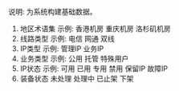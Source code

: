 说明:
	为系统构建基础数据。
1. 地区术语集
示例: 
  香港机房
  重庆机房
  洛杉矶机房
2. 线路类型
示例:
  电信
  网通
  双线
3. IP类型
示例:
  管理IP
  业务IP
4. 业务类型
示例:
  公用
  托管
  特殊用户
5. IP状态
示例:
  可用
  已用
  专用
  禁用
  保留IP
  故障IP
6. 装备状态
  未处理
  处理中
  已止架
  下架